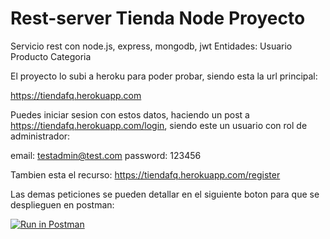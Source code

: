 # Rest-server Tienda Node Proyecto
Servicio rest con node.js, express, mongodb, jwt
Entidades: 
Usuario
Producto
Categoria

El proyecto lo subi a heroku para poder probar, siendo esta la url principal:

https://tiendafq.herokuapp.com

Puedes iniciar sesion con estos datos, haciendo un post a https://tiendafq.herokuapp.com/login, siendo este un usuario con rol de administrador:

email: testadmin@test.com
password: 123456

Tambien esta el recurso:
https://tiendafq.herokuapp.com/register

Las demas peticiones se pueden detallar en el siguiente boton para que se desplieguen en postman:

[![Run in Postman](https://run.pstmn.io/button.svg)](https://app.getpostman.com/run-collection/43fde40250c1bb5dfb29)
